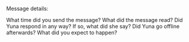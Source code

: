 Message details:

What time did you send the message?
What did the message read?
Did Yuna respond in any way? If so, what did she say?
Did Yuna go offline afterwards?
What did you expect to happen?
